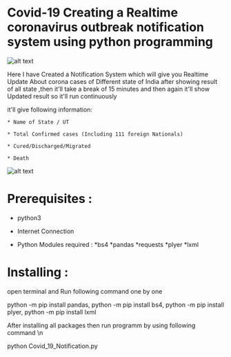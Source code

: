 # Covid-19 Creating a Realtime coronavirus outbreak notification system using python programming

![alt text](https://github.com/satyam8484/Corona-Virus-Notification-System/blob/master/3.png)

Here I have Created a Notification System which will give you Realtime Update 
About corona cases of Different state of India after showing result of all state ,then it'll take a break of 15 minutes and then again it'll show Updated result
so it'll run continuously


it'll give following information:
	
	* Name of State / UT

	* Total Confirmed cases (Including 111 foreign Nationals)

	* Cured/Discharged/Migrated

	* Death

![alt text](https://github.com/satyam8484/Corona-Virus-Notification-System/blob/master/Untitled4.png)

# Prerequisites :
- python3
- Internet Connection

- Python Modules required : 
	*bs4
	*pandas 
	*requests
	*plyer
	*lxml

# Installing :

open terminal and Run following command one by one

python -m pip install pandas,
python -m pip install bs4,
python -m pip install plyer,
python -m pip install lxml

After installing all packages then run programm by using following command \n

python Covid_19_Notification.py





